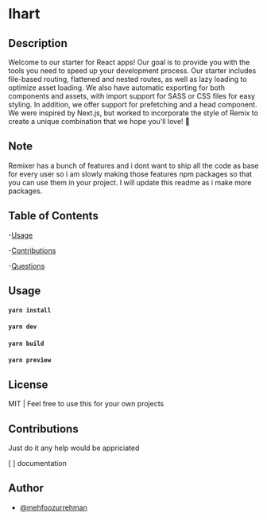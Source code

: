# Ihart

## Description

Welcome to our starter for React apps! Our goal is to provide you with the tools you need to speed up your development process. Our starter includes file-based routing, flattened and nested routes, as well as lazy loading to optimize asset loading. We also have automatic exporting for both components and assets, with import support for SASS or CSS files for easy styling. In addition, we offer support for prefetching and a head component. We were inspired by Next.js, but worked to incorporate the style of Remix to create a unique combination that we hope you'll love! 💖

## Note

Remixer has a bunch of features and i dont want to ship all the code as base for every user so i am slowly making those features npm packages so that you can use them in your project. I will update this readme as i make more packages.

## Table of Contents

-[Usage](#usage)

-[Contributions](#contributions)

-[Questions](#questions)

## Usage

#### `yarn install`

#### `yarn dev`

#### `yarn build`

#### `yarn preview`

## License

MIT | Feel free to use this for your own projects

## Contributions

Just do it any help would be appriciated

[ ] documentation

## Author

- [@mehfoozurrehman](https://www.github.com/mehfoozurrehman)
